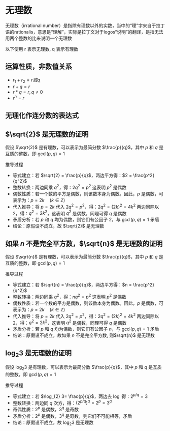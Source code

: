 # 无理数

无理数（irrational number）是指除有理数以外的实数，当中的“理”字来自于拉丁语的rationalis，意思是“理解”，实际是拉丁文对于logos“说明”的翻译，是指无法用两个整数的比来说明一个无理数

以下使用 r 表示无理数, q 表示有理数

## 运算性质，非数值关系

- $r_{1} + r_{2} = r 或 q$
- $r + q = r$
- $r * q = r, q \ne 0$
- $r^{n} = r$

## 无理化作连分数的表达式



## $\sqrt{2}$ 是无理数的证明

假设 $\sqrt{2}$ 是有理数，可以表示为最简分数 $\frac{p}{q}$，其中 $p$ 和 $q$ 是互质的整数，即 $\gcd(p, q) = 1$ 

推导过程 

- 等式建立：若 $\sqrt{2} = \frac{p}{q}$，两边平方得：$2 = \frac{p^2}{q^2}$
- 整数转换：两边同乘 $q^2$，得：$2q^2 = p^2$ 这表明 $p^2$ 是偶数
- 偶数性质：若一个数的平方是偶数，则该数本身为偶数。因此，$p$ 是偶数，可表示为：$p = 2k \quad (k \in \mathbb{Z})$
- 代入推导：将 $p = 2k$ 代入 $2q^2 = p^2$，得：$2q^2 = (2k)^2 = 4k^2$ 两边同除以 2，得：$q^2 = 2k^2$，这表明 $q^2$ 是偶数，同理可得 $q$ 是偶数
- 矛盾分析：若 $p$ 和 $q$ 均为偶数，则它们有公因子 2，与 $\gcd(p, q) = 1$ 矛盾
- 结论：原假设不成立，故 $\sqrt{2}$ 是无理数

## 如果 $n$ 不是完全平方数，$\sqrt{n}$ 是无理数的证明

假设 $\sqrt{n}$ 是有理数，可以表示为最简分数 $\frac{p}{q}$，其中 $p$ 和 $q$ 是互质的整数，即 $\gcd(p, q) = 1$ 

推导过程 

- 等式建立：若 $\sqrt{n} = \frac{p}{q}$，两边平方得：$n = \frac{p^2}{q^2}$
- 整数转换：两边同乘 $q^2$，得：$nq^2 = p^2$ 这表明 $p^2$ 是偶数
- 偶数性质：若一个数的平方是偶数，则该数本身为偶数。因此，$p$ 是偶数，可表示为：$p = 2k \quad (k \in \mathbb{Z})$
- 代入推导：将 $p = 2k$ 代入 $2q^2 = p^2$，得：$2q^2 = (2k)^2 = 4k^2$ 两边同除以 2，得：$q^2 = 2k^2$，这表明 $q^2$ 是偶数，同理可得 $q$ 是偶数
- 矛盾分析：若 $p$ 和 $q$ 均为偶数，则它们有公因子 $n$，与 $\gcd(p, q) = 1$ 矛盾
- 结论：原假设不成立，故如果 $n$ 不是完全平方数, 则$\sqrt{n}$ 是无理数

## $\log_{2} 3$ 是无理数的证明

假设 $\log_{2} 3$ 是有理数，可以表示为最简分数 $\frac{p}{q}$，其中 $p$ 和 $q$ 是互质的整数，即 $\gcd(p, q) = 1$

推导过程 

- 等式建立：若 $\log_{2} 3= \frac{p}{q}$，两边去 $\log$ 得：$2^{p/q} = 3$
- 整数转换：两边同 $q$ 次方，得：$(2^{p/q})^q = 2^p = 3^q$
- 奇偶性质：$2^p$ 是偶数，$3^q$ 是奇数
- 矛盾分析：$2^p$ 是偶数，$3^q$ 是奇数，则它们不可能相等，矛盾
- 结论：原假设不成立，故 $\log_{2} 3$ 是无理数
